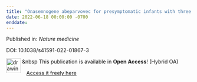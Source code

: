 ```yaml
---
title: "Onasemnogene abeparvovec for presymptomatic infants with three copies of SMN2 at risk for spinal muscular atrophy: the Phase III SPR1NT trial."
date: 2022-06-18 00:00:00 -0700
enddate:
---
```


Published in: *Nature medicine*

DOI: 10.1038/s41591-022-01867-3

<img src=https://upload.wikimedia.org/wikipedia/commons/thumb/7/77/Open_Access_logo_PLoS_transparent.svg/800px-Open_Access_logo_PLoS_transparent.svg.png alt="drawing" width="40" align="left"/> &nbsp This publication is available in <strong>Open Access</strong>! (Hybrid OA)

&nbsp;&nbsp;&nbsp;[Access it freely here](https://www.nature.com/articles/s41591-022-01867-3.pdf
)


